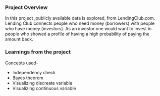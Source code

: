 ### Project Overview

 In this project ,publicly available data is explored, from LendingClub.com. Lending Club connects people who need money (borrowers) with people who have money (investors). As an investor one would want to invest in people who showed a profile of having a high probability of paying the amount back.


### Learnings from the project

 Concepts used- 

- Independency check
- Bayes theorem
- Visualizing discreate variable
- Visualizing continuous variable


